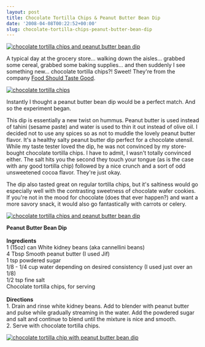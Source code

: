```yaml
---
layout: post
title: Chocolate Tortilla Chips & Peanut Butter Bean Dip
date: '2008-04-08T00:22:52+00:00'
slug: chocolate-tortilla-chips-peanut-butter-bean-dip
---
```

<a href="http://www.flickr.com/photos/kstar810/2397105857/"><img src="http://farm4.static.flickr.com/3066/2397105857_dfa342d9cb.jpg?v=0" alt="chocolate tortilla chips and peanut butter bean dip" /></a>

A typical day at the grocery store... walking down the aisles... grabbed some cereal, grabbed some baking supplies... and then suddenly I see something new... chocolate tortilla chips?! Sweet! They're from the company <a href="http://www.foodshouldtastegood.com/">Food Should Taste Good</a>.

<a href="http://www.flickr.com/photos/kstar810/2397107053/in/photostream/"><img src="http://farm3.static.flickr.com/2309/2397107053_bd90371d2f.jpg?v=0" alt="chocolate tortilla chips" /></a>

Instantly I thought a peanut butter bean dip would be a perfect match. And so the experiment began.

This dip is essentially a new twist on hummus. Peanut butter is used instead of tahini (sesame paste) and water is used to thin it out instead of olive oil. I decided not to use any spices so as not to muddle the lovely peanut butter flavor. It's a healthy salty peanut butter dip perfect for a chocolate utensil. While my taste tester loved the dip, he was not convinced by my store-bought chocolate tortilla chips. I have to admit, I wasn't totally convinced either. The salt hits you the second they touch your tongue (as is the case with any good tortilla chip) followed by a nice crunch and a sort of odd unsweetened cocoa flavor. They're just okay. 

The dip also tasted great on regular tortilla chips, but it's saltiness would go especially well with the contrasting sweetness of chocolate wafer cookies. If you're not in the mood for chocolate (does that ever happen?) and want a more savory snack, it would also go fantastically with carrots or celery.

<a href="http://flickr.com/photos/kstar810/2397106533/"><img src="http://farm3.static.flickr.com/2330/2397106533_ec40f358d6.jpg?v=0" alt="chocolate tortilla chips and peanut butter bean dip" /></a>

<div class="recipe">
<strong>Peanut Butter Bean Dip</strong><br>
<br>
<strong>Ingredients</strong><br>
1 (15oz) can White kidney beans (aka cannellini beans)<br>
4 Tbsp Smooth peanut butter (I used Jif)<br>
1 tsp powdered sugar<br>
1/8 - 1/4 cup water depending on desired consistency (I used just over an 1/8)<br>
1/2 tsp fine salt<br>
Chocolate tortilla chips, for serving<br>
<br>
<strong>Directions</strong><br>
1. Drain and rinse white kidney beans. Add to blender with peanut butter and pulse while gradually streaming in the water. Add the powdered sugar and salt and continue to blend until the mixture is nice and smooth.<br>
2. Serve with chocolate tortilla chips.
</div>

<a href="http://www.flickr.com/photos/kstar810/2397936722/"><img src="http://farm3.static.flickr.com/2213/2397936722_f570364905.jpg?v=0" alt="chocolate tortilla chip with peanut butter bean dip" /></a>
